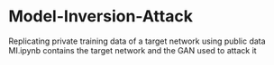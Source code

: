 # Model-Inversion-Attack
Replicating private training data of a target network using public data
MI.ipynb contains the target network and the GAN used to attack it

